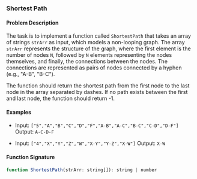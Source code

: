 ### Shortest Path

#### Problem Description
The task is to implement a function called `ShortestPath` that takes an array of strings `strArr` as input, which models a non-looping graph. The array `strArr` represents the structure of the graph, where the first element is the number of nodes `N`, followed by `N` elements representing the nodes themselves, and finally, the connections between the nodes. The connections are represented as pairs of nodes connected by a hyphen (e.g., "A-B", "B-C").

The function should return the shortest path from the first node to the last node in the array separated by dashes. If no path exists between the first and last node, the function should return -1.

#### Examples

- Input: `["5","A","B","C","D","F","A-B","A-C","B-C","C-D","D-F"]`
  Output: `A-C-D-F`

- Input: `["4","X","Y","Z","W","X-Y","Y-Z","X-W"]`
  Output: `X-W`

#### Function Signature
```javascript
function ShortestPath(strArr: string[]): string | number
